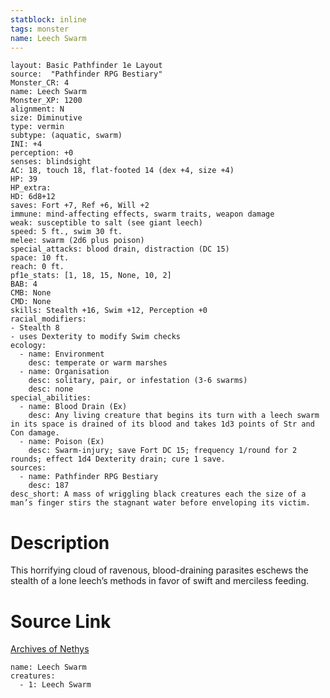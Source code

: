 ```yaml
---
statblock: inline
tags: monster
name: Leech Swarm
---
```

```statblock
layout: Basic Pathfinder 1e Layout
source:  "Pathfinder RPG Bestiary"
Monster_CR: 4
name: Leech Swarm
Monster_XP: 1200
alignment: N
size: Diminutive
type: vermin
subtype: (aquatic, swarm)
INI: +4
perception: +0
senses: blindsight
AC: 18, touch 18, flat-footed 14 (dex +4, size +4)
HP: 39
HP_extra: 
HD: 6d8+12
saves: Fort +7, Ref +6, Will +2
immune: mind-affecting effects, swarm traits, weapon damage
weak: susceptible to salt (see giant leech)
speed: 5 ft., swim 30 ft.
melee: swarm (2d6 plus poison)
special_attacks: blood drain, distraction (DC 15)
space: 10 ft.
reach: 0 ft.
pf1e_stats: [1, 18, 15, None, 10, 2]
BAB: 4
CMB: None
CMD: None
skills: Stealth +16, Swim +12, Perception +0
racial_modifiers:
- Stealth 8
- uses Dexterity to modify Swim checks
ecology:
  - name: Environment
    desc: temperate or warm marshes
  - name: Organisation
    desc: solitary, pair, or infestation (3-6 swarms)
    desc: none
special_abilities:
  - name: Blood Drain (Ex)
    desc: Any living creature that begins its turn with a leech swarm in its space is drained of its blood and takes 1d3 points of Str and Con damage.
  - name: Poison (Ex)
    desc: Swarm-injury; save Fort DC 15; frequency 1/round for 2 rounds; effect 1d4 Dexterity drain; cure 1 save.
sources:
  - name: Pathfinder RPG Bestiary
    desc: 187
desc_short: A mass of wriggling black creatures each the size of a man’s finger stirs the stagnant water before enveloping its victim.
```
# Description
This horrifying cloud of ravenous, blood-draining parasites eschews the stealth of a lone leech’s methods in favor of swift and merciless feeding.
# Source Link
[Archives of Nethys](https://aonprd.com/MonsterDisplay.aspx?ItemName=Leech%20Swarm)
```encounter-table
name: Leech Swarm
creatures:
  - 1: Leech Swarm
```
